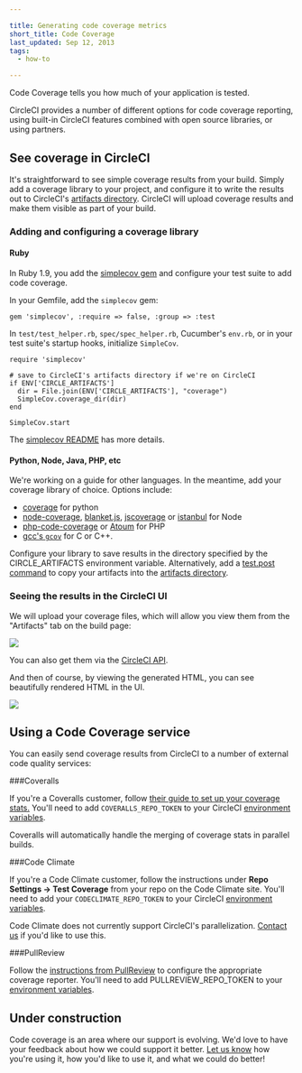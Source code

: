 ```yaml
---

title: Generating code coverage metrics
short_title: Code Coverage
last_updated: Sep 12, 2013
tags:
  - how-to

---
```


Code Coverage tells you how much of your application is tested.

CircleCI provides a number of different options for code coverage reporting,
using built-in CircleCI features combined with open source libraries,
or using partners.

## See coverage in CircleCI

It's straightforward to see simple coverage results from your build.
Simply add a coverage library to your project, and configure it to write the results out to CircleCI's [artifacts directory](/docs/build-artifacts).
CircleCI will upload coverage results and make them visible as part of your build.

### Adding and configuring a coverage library

#### Ruby

In Ruby 1.9, you add the
[simplecov gem](https://github.com/colszowka/simplecov)
and configure your test suite to add code coverage.

In your Gemfile, add the `simplecov` gem:

```
gem 'simplecov', :require => false, :group => :test
```

In `test/test_helper.rb`, `spec/spec_helper.rb`,
Cucumber's `env.rb`,
or in your test suite's startup hooks, initialize `SimpleCov`.

```
require 'simplecov'

# save to CircleCI's artifacts directory if we're on CircleCI
if ENV['CIRCLE_ARTIFACTS']
  dir = File.join(ENV['CIRCLE_ARTIFACTS'], "coverage")
  SimpleCov.coverage_dir(dir)
end

SimpleCov.start
```

The [simplecov README](https://github.com/colszowka/simplecov#getting-started) has more details.

#### Python, Node, Java, PHP, etc

We're working on a guide for other languages.
In the meantime, add your coverage library of choice. Options include:

*   [coverage](https://pypi.python.org/pypi/coverage)
    for python
*   [node-coverage](https://github.com/piuccio/node-coverage),
    [blanket.js](https://github.com/alex-seville/blanket),
    [jscoverage](https://github.com/fishbar/jscoverage)
    or
    [istanbul](https://github.com/gotwarlost/istanbul)
    for Node
*   [php-code-coverage](https://github.com/sebastianbergmann/php-code-coverage)
    or
    [Atoum](https://github.com/atoum/atoum)
    for PHP
*   [gcc's `gcov`](http://gcc.gnu.org/onlinedocs/gcc/Gcov.html)
    for C or C++.

Configure your library to save results in the directory specified by the CIRCLE_ARTIFACTS environment variable.
Alternatively, add a [test.post command](/docs/configuration#tests)
to copy your artifacts into the [artifacts directory](/docs/build-artifacts).

### Seeing the results in the CircleCI UI

We will upload your coverage files, which will allow you view them from the "Artifacts"
tab on the build page:

![](asset://img/outer/docs/artifacts_listing.png)

You can also get them via the
[CircleCI API](https://circleci.com/docs/api#build-artifacts).

And then of course, by viewing the generated HTML,
you can see beautifully rendered HTML in the UI.

![](asset://img/outer/docs/coverage_example.png)

## Using a Code Coverage service

You can easily send coverage results from CircleCI to a number of external
code quality services:

###Coveralls

If you're a Coveralls customer, follow
[their guide to set up your coverage stats.](https://coveralls.io/docs)
You'll need to add `COVERALLS_REPO_TOKEN` to your CircleCI
[environment variables](https://circleci.com/docs/environment-variables).

Coveralls will automatically handle the merging of coverage stats in
parallel builds.

###Code Climate

If you're a Code Climate customer, follow the instructions under
**Repo Settings -> Test Coverage**
from your repo on the Code Climate site.
You'll need to add your `CODECLIMATE_REPO_TOKEN` to your CircleCI
[environment variables](https://circleci.com/docs/environment-variables).

Code Climate does not currently support CircleCI's parallelization.
[Contact us](mailto:sayhi@circleci.com) if you'd like to use this.

###PullReview

Follow the [instructions from PullReview](https://github.com/8thcolor/pullreview-coverage/blob/master/README.md)
to configure the appropriate coverage
reporter. You'll need to add PULLREVIEW_REPO_TOKEN to your
[environment variables](/docs/environment-variables).

## Under construction

Code coverage is an area where our support is evolving.
We'd love to have your feedback about how we could support it better.
[Let us know](mailto:sayhi@circleci.com)
how you're using it, how you'd like to use it, and what we could do better!
